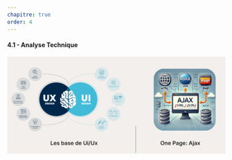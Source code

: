 ```yaml
---
chapitre: true
order: 4
---
```


#### 4.1 - Analyse Technique
![Analyse Technique](assets/Analyse.png)